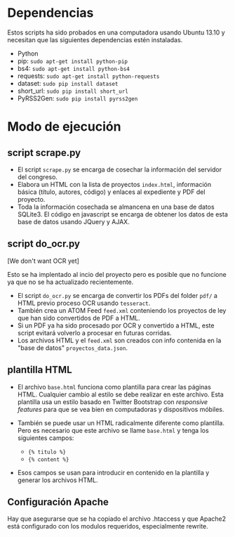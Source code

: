 # Dependencias
Estos scripts ha sido probados en una computadora usando Ubuntu 13.10 y
necesitan que las siguientes dependencias estén instaladas.

* Python
* pip: ``sudo apt-get install python-pip``
* bs4: ``sudo apt-get install python-bs4``
* requests: ``sudo apt-get install python-requests``
* dataset: ``sudo pip install dataset``
* short_url: ``sudo pip install short_url``
* PyRSS2Gen: ``sudo pip install pyrss2gen``

# Modo de ejecución

## script scrape.py

* El script ``scrape.py`` se encarga de cosechar la información del servidor del
congreso.
* Elabora un HTML con la lista de proyectos ``index.html``,
información básica (título, autores, código) y enlaces al expediente y PDF del
proyecto. 
* Toda la información cosechada se almancena en una base de datos SQLite3. El
  código en javascript se encarga de obtener los datos de esta base de datos
  usando JQuery y AJAX.

## script do_ocr.py
[We don't want OCR yet]

Esto se ha implentado al incio del proyecto pero es posible que no funcione
ya que no se ha actualizado recientemente.
* El script ``do_ocr.py`` se encarga de convertir los PDFs del folder ``pdf/``
  a HTML previo proceso OCR usando ``tesseract``.
* También crea un ATOM Feed ``feed.xml`` conteniendo los proyectos de ley que
  han sido convertidos de PDF a HTML.
* Si un PDF ya ha sido procesado por OCR y convertido a HTML, este script
  evitará volverlo a procesar en futuras corridas.
* Los archivos HTML y el ``feed.xml`` son creados con info contenida en la
  "base de datos" ``proyectos_data.json``.

## plantilla HTML

* El archivo ``base.html`` funciona como plantilla para crear las páginas HTML.
  Cualquier cambio al estilo se debe realizar en este archivo. Esta plantilla
  usa un estilo basado en Twitter Bootstrap con *responsive features* para que
  se vea bien en computadoras y dispositivos móbiles.
* También se puede usar un HTML radicalmente diferente como plantilla. Pero es
  necesario que este archivo se llame ``base.html`` y tenga los siguientes
  campos:

     * ``{% titulo %}``
     * ``{% content %}``

* Esos campos se usan para introducir en contenido en la plantilla y generar
  los archivos HTML.

## Configuración Apache
Hay que asegurarse que se ha copiado el archivo .htaccess y que Apache2 está
configurado con los modulos requeridos, especialmente rewrite.


